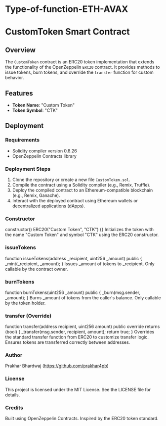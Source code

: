 # Type-of-function-ETH-AVAX
# CustomToken Smart Contract

## Overview

The `CustomToken` contract is an ERC20 token implementation that extends the functionality of the OpenZeppelin `ERC20` contract. It provides methods to issue tokens, burn tokens, and override the `transfer` function for custom behavior.

## Features

- **Token Name**: "Custom Token"
- **Token Symbol**: "CTK"

## Deployment

### Requirements

- Solidity compiler version 0.8.26
- OpenZeppelin Contracts library

### Deployment Steps

1. Clone the repository or create a new file `CustomToken.sol`.
2. Compile the contract using a Solidity compiler (e.g., Remix, Truffle).
3. Deploy the compiled contract to an Ethereum-compatible blockchain (e.g., Remix, Ganache).
4. Interact with the deployed contract using Ethereum wallets or decentralized applications (dApps).


### Constructor


constructor() ERC20("Custom Token", "CTK") {}
Initializes the token with the name "Custom Token" and symbol "CTK" using the ERC20 constructor.

### issueTokens

function issueTokens(address _recipient, uint256 _amount) public {
    _mint(_recipient, _amount);
}
Issues _amount of tokens to _recipient. Only callable by the contract owner.

### burnTokens

function burnTokens(uint256 _amount) public {
    _burn(msg.sender, _amount);
}
Burns _amount of tokens from the caller's balance. Only callable by the token holder.

### transfer (Override)

function transfer(address recipient, uint256 amount) public override returns (bool) {
    _transfer(msg.sender, recipient, amount);
    return true;
}
Overrides the standard transfer function from ERC20 to customize transfer logic. Ensures tokens are transferred correctly between addresses.
### Author 
Prakhar Bhardwaj (https://github.com/prakhar4pb)

### License
This project is licensed under the MIT License. See the LICENSE file for details.

### Credits
Built using OpenZeppelin Contracts.
Inspired by the ERC20 token standard.


